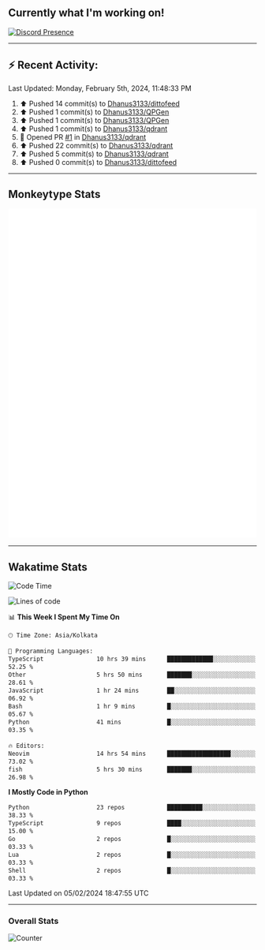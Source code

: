 ## Currently what I'm working on!
[![Discord Presence](https://lanyard.cnrad.dev/api/534981034400284712)](https://discord.com/users/534981034400284712)

---

## :zap: Recent Activity:
<!--RECENT_ACTIVITY:last_update-->
Last Updated: Monday, February 5th, 2024, 11:48:33 PM
<!--RECENT_ACTIVITY:last_update_end-->
<!--RECENT_ACTIVITY:start-->
1. ⬆️ Pushed 14 commit(s) to [Dhanus3133/dittofeed](https://github.com/Dhanus3133/dittofeed)<br>
2. ⬆️ Pushed 1 commit(s) to [Dhanus3133/QPGen](https://github.com/Dhanus3133/QPGen)<br>
3. ⬆️ Pushed 1 commit(s) to [Dhanus3133/QPGen](https://github.com/Dhanus3133/QPGen)<br>
4. ⬆️ Pushed 1 commit(s) to [Dhanus3133/qdrant](https://github.com/Dhanus3133/qdrant)<br>
5. 💪 Opened PR [#1](https://github.com/Dhanus3133/qdrant/pull/1) in [Dhanus3133/qdrant](https://github.com/Dhanus3133/qdrant)<br>
6. ⬆️ Pushed 22 commit(s) to [Dhanus3133/qdrant](https://github.com/Dhanus3133/qdrant)<br>
7. ⬆️ Pushed 5 commit(s) to [Dhanus3133/qdrant](https://github.com/Dhanus3133/qdrant)<br>
8. ⬆️ Pushed 0 commit(s) to [Dhanus3133/dittofeed](https://github.com/Dhanus3133/dittofeed)<br>
<!--RECENT_ACTIVITY:end-->

---

## Monkeytype Stats
<a href="https://monkeytype.com/profile/dhanus">
  <img src="https://raw.githubusercontent.com/Dhanus3133/Dhanus3133/monkeytype/monkeytype-pb.svg" alt="Monkeytype Profile" />
</a>

---

## Wakatime Stats
<!--START_SECTION:waka-->
![Code Time](http://img.shields.io/badge/Code%20Time-1%2C652%20hrs%2058%20mins-blue)

![Lines of code](https://img.shields.io/badge/From%20Hello%20World%20I%27ve%20Written-4.8%20million%20lines%20of%20code-blue)

📊 **This Week I Spent My Time On** 

```text
🕑︎ Time Zone: Asia/Kolkata

💬 Programming Languages: 
TypeScript               10 hrs 39 mins      █████████████░░░░░░░░░░░░   52.25 % 
Other                    5 hrs 50 mins       ███████░░░░░░░░░░░░░░░░░░   28.61 % 
JavaScript               1 hr 24 mins        ██░░░░░░░░░░░░░░░░░░░░░░░   06.92 % 
Bash                     1 hr 9 mins         █░░░░░░░░░░░░░░░░░░░░░░░░   05.67 % 
Python                   41 mins             █░░░░░░░░░░░░░░░░░░░░░░░░   03.35 % 

🔥 Editors: 
Neovim                   14 hrs 54 mins      ██████████████████░░░░░░░   73.02 % 
fish                     5 hrs 30 mins       ███████░░░░░░░░░░░░░░░░░░   26.98 % 
```

**I Mostly Code in Python** 

```text
Python                   23 repos            ██████████░░░░░░░░░░░░░░░   38.33 % 
TypeScript               9 repos             ████░░░░░░░░░░░░░░░░░░░░░   15.00 % 
Go                       2 repos             █░░░░░░░░░░░░░░░░░░░░░░░░   03.33 % 
Lua                      2 repos             █░░░░░░░░░░░░░░░░░░░░░░░░   03.33 % 
Shell                    2 repos             █░░░░░░░░░░░░░░░░░░░░░░░░   03.33 % 
```




 Last Updated on 05/02/2024 18:47:55 UTC
<!--END_SECTION:waka-->
---

### Overall Stats

<img src="https://moe-counter.glitch.me/get/@Dhanus3133?theme=asoul" alt="Counter" />
